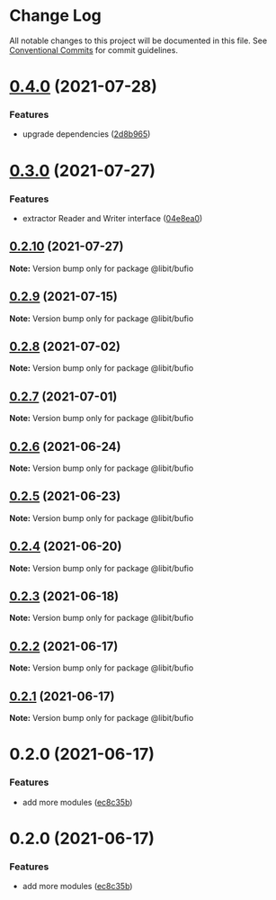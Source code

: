 # Change Log

All notable changes to this project will be documented in this file.
See [Conventional Commits](https://conventionalcommits.org) for commit guidelines.

# [0.4.0](https://gitr.net/mindary/libit/compare/@libit/bufio@0.3.0...@libit/bufio@0.4.0) (2021-07-28)


### Features

* upgrade dependencies ([2d8b965](https://gitr.net/mindary/libit/commits/2d8b965efb6abee298ea710baf9824090e18dbaf))





# [0.3.0](https://gitr.net/mindary/libit/compare/@libit/bufio@0.2.10...@libit/bufio@0.3.0) (2021-07-27)


### Features

* extractor Reader and Writer interface ([04e8ea0](https://gitr.net/mindary/libit/commits/04e8ea0eaf77ce98545d66f96dba1d3d429d7e90))





## [0.2.10](https://gitr.net/mindary/libit/compare/@libit/bufio@0.2.9...@libit/bufio@0.2.10) (2021-07-27)

**Note:** Version bump only for package @libit/bufio





## [0.2.9](https://gitr.net/mindary/libit/compare/@libit/bufio@0.2.8...@libit/bufio@0.2.9) (2021-07-15)

**Note:** Version bump only for package @libit/bufio





## [0.2.8](https://gitr.net/mindary/libit/compare/@libit/bufio@0.2.7...@libit/bufio@0.2.8) (2021-07-02)

**Note:** Version bump only for package @libit/bufio





## [0.2.7](https://gitr.net/mindary/libit/compare/@libit/bufio@0.2.6...@libit/bufio@0.2.7) (2021-07-01)

**Note:** Version bump only for package @libit/bufio





## [0.2.6](https://gitr.net/mindary/libit/compare/@libit/bufio@0.2.5...@libit/bufio@0.2.6) (2021-06-24)

**Note:** Version bump only for package @libit/bufio





## [0.2.5](https://gitr.net/mindary/libit/compare/@libit/bufio@0.2.4...@libit/bufio@0.2.5) (2021-06-23)

**Note:** Version bump only for package @libit/bufio





## [0.2.4](https://gitr.net/mindary/libit/compare/@libit/bufio@0.2.3...@libit/bufio@0.2.4) (2021-06-20)

**Note:** Version bump only for package @libit/bufio





## [0.2.3](https://gitr.net/mindary/libit/compare/@libit/bufio@0.2.2...@libit/bufio@0.2.3) (2021-06-18)

**Note:** Version bump only for package @libit/bufio





## [0.2.2](https://gitr.net/mindary/libit/compare/@libit/bufio@0.2.1...@libit/bufio@0.2.2) (2021-06-17)

**Note:** Version bump only for package @libit/bufio





## [0.2.1](https://gitr.net/mindary/libit/compare/@libit/bufio@0.2.0...@libit/bufio@0.2.1) (2021-06-17)

**Note:** Version bump only for package @libit/bufio





# 0.2.0 (2021-06-17)


### Features

* add more modules ([ec8c35b](https://gitr.net/mindary/libit/commits/ec8c35b18b46fd894731b63383e766973070cc52))





# 0.2.0 (2021-06-17)


### Features

* add more modules ([ec8c35b](https://gitr.net/mindary/libit/commits/ec8c35b18b46fd894731b63383e766973070cc52))
